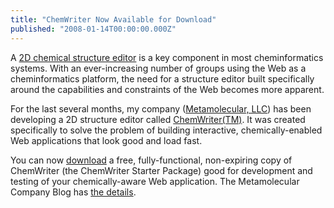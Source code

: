 ```yaml
---
title: "ChemWriter Now Available for Download"
published: "2008-01-14T00:00:00.000Z"
---
```


A [2D chemical structure editor](/articles/2007/11/27/chemwriter-chemical-structures-and-the-web) is a key component in most cheminformatics systems. With an ever-increasing number of groups using the Web as a cheminformatics platform, the need for a structure editor built specifically around the capabilities and constraints of the Web becomes more apparent.

For the last several months, my company ([Metamolecular, LLC](http://metamolecular.com)) has been developing a 2D structure editor called [ChemWriter(TM)](http://metamolecular.com/products/chemwriter). It was created specifically to solve the problem of building interactive, chemically-enabled Web applications that look good and load fast.

You can now [download](http://metamolecular.com/downloads/) a free, fully-functional, non-expiring copy of ChemWriter (the ChemWriter Starter Package) good for development and testing of your chemically-aware Web application. The Metamolecular Company Blog has [the details](http://metamolecular.com/blog/2008/01/14/chemwriter-starter-package-now-available-for-download/).